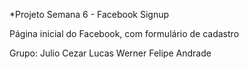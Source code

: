 *Projeto Semana 6 - Facebook Signup

Página inicial do Facebook, com formulário de cadastro

Grupo: Julio Cezar
       Lucas Werner
       Felipe Andrade
